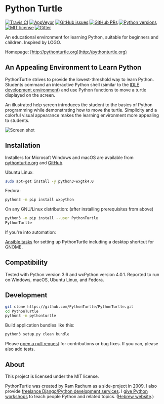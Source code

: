 Python Turtle
=============

[![Travis CI](https://img.shields.io/travis/PythonTurtle/PythonTurtle/master.svg?logo=travis)](https://travis-ci.org/PythonTurtle/PythonTurtle
) [![AppVeyor](https://img.shields.io/appveyor/ci/cool-RR/PythonTurtle/master.svg?logo=appveyor)](https://ci.appveyor.com/project/cool-RR/PythonTurtle
) [![GitHub issues](https://img.shields.io/github/issues-raw/PythonTurtle/PythonTurtle.svg)](https://github.com/PythonTurtle/PythonTurtle/issues
) [![GitHub PRs](https://img.shields.io/github/issues-pr-raw/PythonTurtle/PythonTurtle.svg)](https://github.com/PythonTurtle/PythonTurtle/pulls
) [![Python versions](https://img.shields.io/pypi/pyversions/PythonTurtle.svg)](https://pypi.org/project/PythonTurtle/
) [![MIT license](https://img.shields.io/github/license/PythonTurtle/PythonTurtle.svg)](https://github.com/PythonTurtle/PythonTurtle/blob/master/LICENSE
) [![Gitter](https://img.shields.io/gitter/room/PythonTurtle/Lobby.svg)](https://gitter.im/PythonTurtle/Lobby)

An educational environment for learning Python, suitable for beginners and children.
Inspired by LOGO.

Homepage: [http://pythonturtle.org](http://pythonturtle.org)

An Appealing Environment to Learn Python
----------------------------------------

PythonTurtle strives to provide the lowest-threshold way to learn Python.
Students command an interactive Python shell (similar to the [IDLE development
environment](https://docs.python.org/3/library/idle.html)) and use Python
functions to move a turtle displayed on the screen.

An illustrated help screen introduces the student to the basics of Python
programming while demonstrating how to move the turtle. Simplicity and a
colorful visual appearance makes the learning environment more appealing
to students.

![Screen shot](http://pythonturtle.org/images/screenshot.gif)

Installation
------------

Installers for Microsoft Windows and macOS are available from
[pythonturtle.org](http://pythonturtle.org) and [GitHub](
https://github.com/PythonTurtle/PythonTurtle/releases).

Ubuntu Linux:

```bash
sudo apt-get install -y python3-wxgtk4.0
```

Fedora:

```bash
python3 -m pip install wxpython
```

On any GNU/Linux distribution: (after installing prerequisites from above)

```bash
python3 -m pip install --user PythonTurtle
PythonTurtle
```

If you're into automation:

[Ansible tasks](https://github.com/painless-software/ansible-role-software/blob/master/tasks/education/programming.yml#L12-L43
) for setting up PythonTurtle including a desktop shortcut for GNOME.

Compatibility
-------------

Tested with Python version 3.6 and wxPython version 4.0.1.
Reported to run on Windows, macOS, Ubuntu Linux, and Fedora.

Development
-----------

```bash
git clone https://github.com/PythonTurtle/PythonTurtle.git
cd PythonTurtle
python3 -m pythonturtle
```

Build application bundles like this:

```bash
python3 setup.py clean bundle
```

Please [open a pull request](https://github.com/PythonTurtle/PythonTurtle/pulls
) for contributions or bug fixes. If you can, please also add tests.

About
-----

This project is licensed under the MIT license.

PythonTurtle was created by Ram Rachum as a side-project in 2009. I also provide
[freelance Django/Python development services](https://chipmunkdev.com). I [give Python workshops](http://pythonworkshops.co/) to teach people Python and related topics. ([Hebrew website](http://pythonworkshops.co.il/).)
